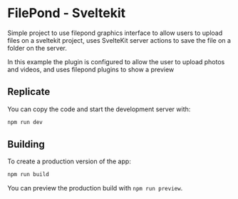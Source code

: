 # FilePond - Sveltekit

Simple project to use filepond graphics interface to allow users to upload files on a sveltekit project, uses SvelteKit server actions to save the file on a folder on the server.

In this example the plugin is configured to allow the user to upload photos and videos, and uses filepond plugins to show a preview

## Replicate

You can copy the code and start the development server with:

```bash
npm run dev
```

## Building

To create a production version of the app:

```bash
npm run build
```

You can preview the production build with `npm run preview`.
